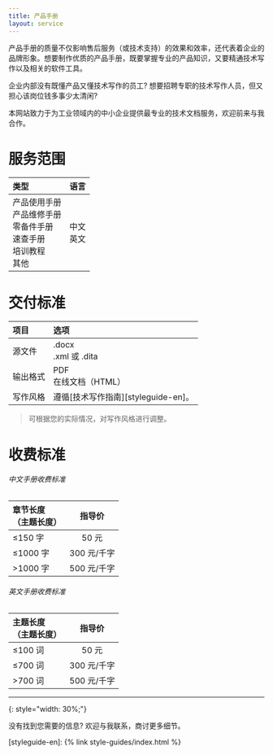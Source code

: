 ```yaml
---
title: 产品手册
layout: service
---
```


产品手册的质量不仅影响售后服务（或技术支持）的效果和效率，还代表着企业的品牌形象。想要制作优质的产品手册，既要掌握专业的产品知识，又要精通技术写作以及相关的软件工具。

企业内部没有既懂产品又懂技术写作的员工? 想要招聘专职的技术写作人员，但又担心该岗位钱多事少太清闲?

本网站致力于为工业领域内的中小企业提供最专业的技术文档服务，欢迎前来与我合作。

# 服务范围

|  类型  |  语言  |
|:---|:--:|
|  产品使用手册<br>产品维修手册<br>零备件手册<br>速查手册<br>培训教程<br>其他  |  中文<br>英文  |

# 交付标准

|  项目  |  选项  |
|:---|:---|
|  源文件  |  .docx <br> .xml 或 .dita  |
|  输出格式  |  PDF<br>在线文档（HTML）  |
|  写作风格  |  遵循[技术写作指南][styleguide-en]。  |

> 可根据您的实际情况，对写作风格进行调整。

# 收费标准

###### 中文手册收费标准

|  章节长度<br>（主题长度）  |  指导价  |
|:---|:--:|
|  ≤150 字  |  50 元  |
|  ≤1000 字  |  300 元/千字  |
|  >1000 字  |  500 元/千字  |

###### 英文手册收费标准

|  主题长度<br>（主题长度）  |  指导价  |
|:---|:--:|
|  ≤100 词  |  50 元  |
|  ≤700 词  |  300 元/千字  |
|  >700 词  |  500 元/千字  |


---
{: style="width: 30%;"}

没有找到您需要的信息? 欢迎与我联系，商讨更多细节。



<!-- link definition -->
[styleguide-en]: {% link style-guides/index.html %}